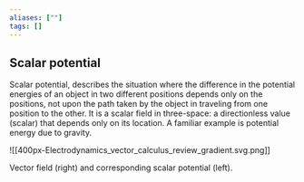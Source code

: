 ```yaml
---
aliases: [""]
tags: []
---
```


## Scalar potential
Scalar potential, describes the situation where the difference in the potential energies of an object in two different positions depends only on the positions, not upon the path taken by the object in traveling from one position to the other. It is a scalar field in three-space: a directionless value (scalar) that depends only on its location. A familiar example is potential energy due to gravity.

![[400px-Electrodynamics_vector_calculus_review_gradient.svg.png]]

Vector field (right) and corresponding scalar potential (left).